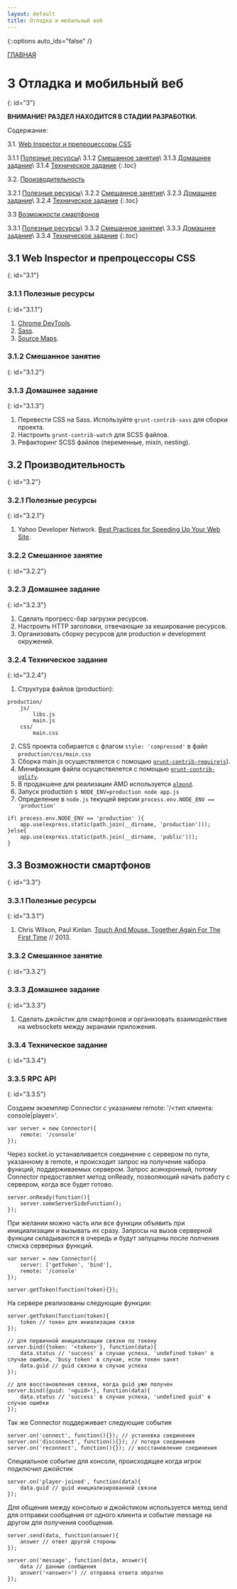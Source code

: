 ```yaml
---
layout: default
title: Отладка и мобильный веб
---
```


{::options auto_ids="false" /}

[ГЛАВНАЯ](/)

# 3 Отладка и мобильный веб
{: id="3"}

**ВНИМАНИЕ! РАЗДЕЛ НАХОДИТСЯ В СТАДИИ РАЗРАБОТКИ.**

Содержание:

3.1. [Web Inspector и препроцессоры CSS](#3.1)

3.1.1 [Полезные ресурсы](#3.1.1)\\
3.1.2 [Смешанное занятие](#3.1.2)\\
3.1.3 [Домашнее задание](#3.1.3)\\
3.1.4 [Техническое задание](#3.1.4)
{:.toc}

3.2. [Производительность](#3.2)

3.2.1 [Полезные ресурсы](#3.2.1)\\
3.2.2 [Смешанное занятие](#3.2.2)\\
3.2.3 [Домашнее задание](#3.2.3)\\
3.2.4 [Техническое задание](#3.2.4)
{:.toc}

3.3 [Возможности смартфонов](#3.3)

3.3.1 [Полезные ресурсы](#3.3.1)\\
3.3.2 [Смешанное занятие](#3.3.2)\\
3.3.3 [Домашнее задание](#3.3.3)\\
3.3.4 [Техническое задание](#3.3.4)
{:.toc}

## 3.1 Web Inspector и препроцессоры CSS
{: id="3.1"}

### 3.1.1 Полезные ресурсы
{: id="3.1.1"}

1. [Chrome DevTools](https://developers.google.com/chrome-developer-tools/).
2. [Sass](http://sass-lang.com).
2. [Source Maps](https://developers.google.com/chrome-developer-tools/docs/css-preprocessors).

### 3.1.2 Смешанное занятие
{: id="3.1.2"}

<!--
- WebInspector (demo).
    + breakpoints
    + source maps
    + overrides
- Sass
    + mixins
-->

### 3.1.3 Домашнее задание
{: id="3.1.3"}

1. Перевести CSS на Sass. Используйте `grunt-contrib-sass` для сборки проекта.
2. Настроить `grunt-contrib-watch` для SCSS файлов.
3. Рефакторинг SCSS файлов (переменные, mixin, nesting).

## 3.2 Производительность
{: id="3.2"}

### 3.2.1 Полезные ресурсы
{: id="3.2.1"}

1. Yahoo Developer Network. [Best Practices for Speeding Up Your Web Site](http://developer.yahoo.com/performance/rules.html).

### 3.2.2 Смешанное занятие
{: id="3.2.2"}

<!--
- HTTP Cache.
- HTTP Waterfall.
- Reflow/Repaint.
- Web workers.
- [App Cache](http://www.html5rocks.com/en/tutorials/appcache/beginner/).
- Prefetching.
- CSS специфичность.
- Сборка через r.js.
-->

### 3.2.3 Домашнее задание
{: id="3.2.3"}

1. Сделать прогресс-бар загрузки ресурсов.
2. Настроить HTTP заголовки, отвечающие за кеширование ресурсов.
3. Организовать сборку ресурсов для production и development окружений.

### 3.2.4 Техническое задание
{: id="3.2.4"}

1. Структура файлов (production):

~~~
production/
    js/
        libs.js
        main.js
    css/
        main.css
~~~

2. CSS проекта собирается с флагом  `style: 'compressed'` в файл `production/css/main.css`
3. Сборка main.js осуществляется с помощью [`grunt-contrib-requirejs`](https://npmjs.org/package/grunt-contrib-requirejs)).
4. Минификация файла осуществялется с помощью [`grunt-contrib-uglify`](https://npmjs.org/package/grunt-contrib-uglify).
5. В продакшене для реализации AMD используется [`almond`](https://github.com/jrburke/almond).
6. Запуск production `$ NODE_ENV=production node app.js`
7. Определение в `node.js` текущей версии `process.env.NODE_ENV == 'production'`

~~~
if( process.env.NODE_ENV == 'production' ){
    app.use(express.static(path.join(__dirname, 'production')));
}else{
    app.use(express.static(path.join(__dirname, 'public')));
}
~~~

## 3.3 Возможности смартфонов
{: id="3.3"}

### 3.3.1 Полезные ресурсы
{: id="3.3.1"}

1. Chris Wilson, Paul Kinlan. [Touch And Mouse. Together Again For The First Time](http://www.html5rocks.com/en/mobile/touchandmouse/) // 2013.

### 3.3.2 Смешанное занятие
{: id="3.3.2"}

<!--
- Акселерометр.
- Гироскоп.
- Тач-события.
-->

### 3.3.3 Домашнее задание
{: id="3.3.3"}

1. Сделать джойстик для смартфонов и организовать взаимодействие на websockets между экранами приложения.

### 3.3.4 Техническое задание
{: id="3.3.4"}

### 3.3.5 RPC API
{: id="3.3.5"}

Создаем экземпляр Connector с указанием remote: '/<тип клиента: console|player>'.

~~~
var server = new Connector({
    remote: '/console'
});
~~~

Через socket.io устанавливается соединение с сервером по пути, указанному в remote, и происходит запрос на получение набора функций, поддерживаемых сервером. Запрос асинхронный, потому Connector предоставляет метод onReady, позволяющий начать работу с сервером, когда все будет готово.

~~~
server.onReady(function(){
    server.someServerSideFunction();
});
~~~

При желании можно часть или все функции объявить при инициализации и вызывать их сразу. Запросы на вызов серверной функции складываются в очередь и будут запущены после полчения списка серверных функций.

~~~
var server = new Connector({
    server: ['getToken', 'bind'],
    remote: '/console'
});

server.getToken(function(token){});
~~~

На сервере реализованы следующие функции:

~~~
server.getToken(function(token){
    token // токен для иниализации связи
});

// для первичной инициализации связки по токену
server.bind({token: '<token>'}, function(data){
    data.status // 'success' в случае успеха, 'undefined token' в случае ошибки, 'busy token' в случае, если токен занят
    data.guid // guid связки в случае успеха
});

// для восстановления связки, когда guid уже получен
server.bind({guid: '<guid>'}, function(data){
    data.status // 'success' в случае успеха, 'undefined guid' в случае ошибки
});
~~~

Так же Connector поддерживает следующие события

~~~
server.on('connect', function(){}); // установка соединения
server.on('disconnect', function(){}); // потеря соединения
server.on('reconnect', function(){}); // восстановление соединения
~~~

Специальное событие для консоли, происходящее когда игрок подключил джойстик

~~~
server.on('player-joined', function(data){
    data.guid // guid инициализированной связки
});
~~~

Для общения между консолью и джойстиком используется метод send для отправки сообщения от одного клиента и событие message на другом для получения сообщения.

~~~
server.send(data, function(answer){
    answer // ответ другой стороны
});

server.on('message', function(data, answer){
    data // данные сообщения
    answer('<answer>') // отправка ответа обратно
});
~~~

